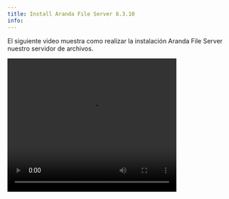 ```yaml
---
title: Install Aranda File Server 8.3.10
info:
---
```


El siguiente video muestra como realizar la instalación Aranda File Server nuestro servidor de archivos.



<video width="380" height="300" controls> <source src="https://arandasoftware.sharepoint.com/sites/Documentacion-RepositorioPortalDoc/Documentos%20compartidos/Repositorio%20Portal%20Doc/ASDK%20v8/1.2%20ASDKv8/1.2.1.3%20Descarga%20Fuentes%20e%20Instalacion/1.2.1.3.4%20Install%20ArandaFileServer.mp4?App=OneDriveWebVideo" type="video/mp4"> Your browser does not support the video tag. </video>

